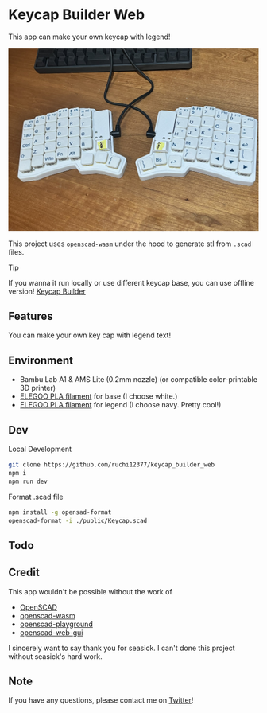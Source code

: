 # Keycap Builder Web

This app can make your own keycap with legend!

![Printed Keycaps](./media/keycap_sample.jpg)

This project uses [`openscad-wasm`](https://github.com/openscad/openscad-wasm) under the hood to
generate stl from `.scad` files.

> [!TIP]
> If you wanna it run locally or use different keycap base, you can use offline version! [Keycap Builder](https://github.com/ruchi12377/keycap_builder)

## Features

You can make your own key cap with legend text!

## Environment

- Bambu Lab A1 & AMS Lite (0.2mm nozzle) (or compatible color-printable 3D printer)
- [ELEGOO PLA filament](https://amzn.asia/d/7IzwUUX) for base (I choose white.)
- [ELEGOO PLA filament](https://amzn.asia/d/7IzwUUX) for legend (I choose navy. Pretty cool!)

## Dev

Local Development

```bash
git clone https://github.com/ruchi12377/keycap_builder_web
npm i
npm run dev
```

Format .scad file

```bash
npm install -g opensad-format
openscad-format -i ./public/Keycap.scad
```

## Todo

## Credit

This app wouldn't be possible without the work of

- [OpenSCAD](https://openscad.org/)
- [openscad-wasm](https://github.com/openscad/openscad-wasm)
- [openscad-playground](https://github.com/openscad/openscad-playground)
- [openscad-web-gui](https://github.com/seasick/openscad-web-gui)

I sincerely want to say thank you for seasick.
I can't done this project without seasick's hard work.

## Note

If you have any questions, please contact me on [Twitter](https://twitter.com/Ruchi12377)!
